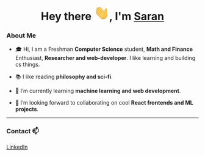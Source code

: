 ## <h1 align="center"> Hey there <img src="https://raw.githubusercontent.com/ABSphreak/ABSphreak/master/gifs/Hi.gif" width="40px" />, I'm [Saran](https://saranbodduluri.github.io) </h1>

### About Me 

- 🎓 Hi, I am a Freshman **Computer Science** student, **Math and Finance** Enthusiast, **Researcher and web-developer**. I like learning and building cs things. 

- 📚 I like reading **philosophy and sci-fi**.

- 🌱 I’m currently learning **machine learning and web development**.

- 👯 I’m looking forward to collaborating on cool **React frontends and ML projects**.


---
### Contact 📫

[LinkedIn](https://linkedin.com/in/saranbodduluri)


<!--
![](https://komarev.com/ghpvc/?username=SaranBodduluri&label=visitors)
![GitHub stats](https://github-readme-stats.vercel.app/api?username=idk&count_private=true)


<!--
**SaranBodduluri/saranbodduluri** is a ✨ _special_ ✨ repository because its `README.md` (this file) appears on your GitHub profile.

Here are some ideas to get you started:

- 🔭 I’m currently working on ...
- 🌱 I’m currently learning ...
- 👯 I’m looking to collaborate on ...
- 🤔 I’m looking for help with ...
- 💬 Ask me about ...
- 📫 How to reach me: ...
- 😄 Pronouns: ...
- ⚡ Fun fact: ...
-->
